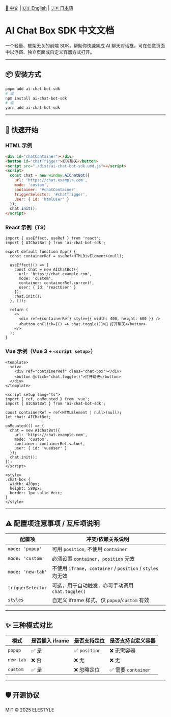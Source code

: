 [📘 中文](./README.md) | [🇺🇸 English](./README.en.md) | [🇯🇵 日本語](./README.ja.md)
# AI Chat Box SDK 中文文档

一个轻量、框架无关的前端 SDK，帮助你快速集成 AI 聊天对话框，可在任意页面中以浮窗、独立页面或自定义容器方式打开。

---

## 📦 安装方式

```bash
pnpm add ai-chat-bot-sdk
# 或
npm install ai-chat-bot-sdk
# 或
yarn add ai-chat-bot-sdk
```

---

## 🚀 快速开始

### HTML 示例
```html
<div id="chatContainer"></div>
<button id="chatTrigger">打开聊天</button>
<script src="./dist/ai-chat-bot-sdk.umd.js"></script>
<script>
  const chat = new window.AIChatBot({
    url: 'https://chat.example.com',
    mode: 'custom',
    container: '#chatContainer',
    triggerSelector: '#chatTrigger',
    user: { id: 'htmlUser' }
  });
  chat.init();
</script>
```

### React 示例（TS）
```tsx
import { useEffect, useRef } from 'react';
import { AIChatBot } from 'ai-chat-bot-sdk';

export default function App() {
  const containerRef = useRef<HTMLDivElement>(null);

  useEffect(() => {
    const chat = new AIChatBot({
      url: 'https://chat.example.com',
      mode: 'custom',
      container: containerRef.current!,
      user: { id: 'reactUser' }
    });
    chat.init();
  }, []);

  return (
    <>
      <div ref={containerRef} style={{ width: 400, height: 600 }} />
      <button onClick={() => chat.toggle()}>💬 打开聊天</button>
    </>
  );
}
```

### Vue 示例（Vue 3 + `<script setup>`）
```vue
<template>
  <div>
    <div ref="containerRef" class="chat-box"></div>
    <button @click="chat.toggle()">打开聊天</button>
  </div>
</template>

<script setup lang="ts">
import { ref, onMounted } from 'vue';
import { AIChatBot } from 'ai-chat-bot-sdk';

const containerRef = ref<HTMLElement | null>(null);
let chat: AIChatBot;

onMounted(() => {
  chat = new AIChatBot({
    url: 'https://chat.example.com',
    mode: 'custom',
    container: containerRef.value!,
    user: { id: 'vueUser' }
  });
  chat.init();
});
</script>

<style>
.chat-box {
  width: 420px;
  height: 580px;
  border: 1px solid #ccc;
}
</style>
```

---

## ⚠️ 配置项注意事项 / 互斥项说明

| 配置项         | 冲突/依赖关系说明 |
|----------------|------------------|
| `mode: 'popup'` | 可用 `position`, 不使用 `container` |
| `mode: 'custom'` | 必须设置 `container`，`position` 无效 |
| `mode: 'new-tab'` | 不使用 `iframe`，`container` / `position` / `styles` 均无效 |
| `triggerSelector` | 可选，用于自动触发，亦可手动调用 `chat.toggle()` |
| `styles` | 自定义 iframe 样式，仅 `popup`/`custom` 有效 |

---

## ✨ 三种模式对比

| 模式       | 是否插入 iframe | 是否支持定位 | 是否支持自定义容器 |
|------------|------------------|---------------|----------------------|
| `popup`    | ✅ 是            | ✅ `position`  | ❌ 无需容器           |
| `new-tab`  | ❌ 否            | ❌ 无          | ❌ 无                |
| `custom`   | ✅ 是            | ❌ 忽略定位    | ✅ 需要 `container` |

---

## 🛡️ 开源协议

MIT © 2025 ELESTYLE